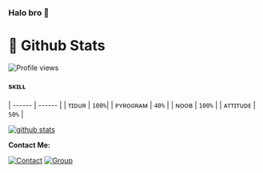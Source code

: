 ### Halo bro 👋 

#  🐙 **Github Stats**

![Profile views](https://gpvc.arturio.dev/StevanKz)

#### sᴋɪʟʟ 
| ------ | ------ |
| ᴛɪᴅᴜʀ | `100%`|
| ᴘʏʀᴏɢʀᴀᴍ | `40%` |
| ɴᴏᴏʙ | `100%` |
| ᴀᴛᴛɪᴛᴜᴅᴇ | `50%` |


[![github stats](https://github-readme-stats.vercel.app/api?username=stevankz&show_icons=true&theme=radical)](https://github.com/stevankz)


**Contact Me:**

[![Contact](https://aleen42.github.io/badges/src/telegram.svg)](https://t.me/GZ_056)
[![Group](https://img.shields.io/badge/dynamic/json?logo=telegram&label=%40HugoSupport&labelColor=282c34&suffix=+members&color=2CA5E0&query=%24.data.totalSubs&url=https%3A%2F%2Fapi.spencerwoo.com%2Fsubstats%2F%3Fsource%3Dtelegram%26queryKey%3DHugoSupport&longCache=true%22)](https://t.me/HugoSupport)
